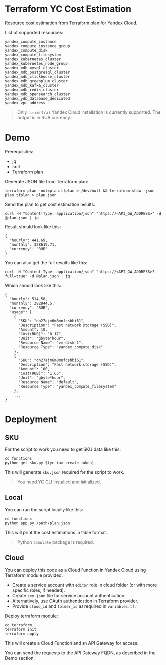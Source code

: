 # Terraform YC Cost Estimation
Resource cost estimation from Terraform plan for Yandex Cloud.

List of supported resources:
```
yandex_compute_instance
yandex_compute_instance_group
yandex_compute_disk
yandex_compute_filesystem
yandex_kubernetes_cluster
yandex_kubernetes_node_group
yandex_mdb_mysql_cluster
yandex_mdb_postgresql_cluster
yandex_mdb_clickhouse_cluster
yandex_mdb_greenplum_cluster
yandex_mdb_kafka_cluster
yandex_mdb_redis_cluster
yandex_mdb_opensearch_cluster
yandex_ydb_database_dedicated
yandex_vpc_address
```

> Only `ru-central` Yandex Cloud installation is currently supported. The output is in RUB currency.

# Demo

Prerequisites:
- jq
- curl
- Terraform plan

Generate JSON file from Terraform plan:
```
terraform plan -out=plan.tfplan > /dev/null && terraform show -json plan.tfplan > plan.json
```

Send the plan to get cost estimation results:
```
curl -H "Content-Type: application/json" "https://<API_GW_ADDRESS>" -d @plan.json | jq
```

Result should look like this:
```
{
  "hourly": 441.69,
  "monthly": 328619.71,
  "currency": "RUB"
}
```
You can also get the full results like this:
```
curl -H "Content-Type: application/json" "https://<API_GW_ADDRESS>?full=true" -d @plan.json | jq
```
Which should look like this:
```
{
  "hourly": 514.58,
  "monthly": 382844.5,
  "currency": "RUB",
  "usage": [
    {
      "SKU": "dn27ajm6m8mnfcshbi61",
      "Description": "Fast network storage (SSD)",
      "Amount": 10,
      "Cost(RUB)": "0.17",
      "Unit": "gbyte*hour",
      "Resource Name": "vm-disk-1",
      "Resource Type": "yandex_compute_disk"
    },
    {
      "SKU": "dn27ajm6m8mnfcshbi61",
      "Description": "Fast network storage (SSD)",
      "Amount": 100,
      "Cost(RUB)": "1.65",
      "Unit": "gbyte*hour",
      "Resource Name": "default",
      "Resource Type": "yandex_compute_filesystem"
    },
    ...
}
```

# Deployment

## SKU

For the script to work you need to get SKU data like this:

```
cd functions
python get-sku.py $(yc iam create-token)
```
This will generate `sku.json` required for the script to work.

> You need YC CLI installed and initialized.

## Local

You can run the script locally like this:
```
cd functions
python app.py /path/plan.json
```
This will print the cost estimations in table format.

> Python `tabulate` package is required.

## Cloud

You can deploy this code as a Cloud Function in Yandex Cloud using Terraform module provided.

- Create a service account with `editor` role in cloud folder (or with more specific roles, if needed).
- Create `key.json` file for service account authentication.
- Alternatively, use OAuth authentication in Terraform provider.
- Provide `cloud_id` and `folder_id` as required in `variables.tf`.

Deploy terraform module:
```
cd terraform
terraform init
terraform apply
```

This will create a Cloud Function and an API Gateway for access.

You can send the requests to the API Gateway FQDN, as described in the Demo section.

